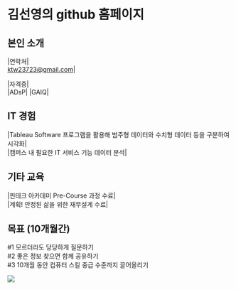 # 김선영의 github 홈페이지
## 본인 소개

|연락처| <br>
ktw23723@gmail.com|

|자격증| <br>
|ADsP|
|GAIQ|

## IT 경험
|Tableau Software 프로그램을 활용해 범주형 데이터와 수치형 데이터 등을 구분하여 시각화|<br>
|캠퍼스 내 필요한 IT 서비스 기능 데이터 분석|

## 기타 교육 
|핀테크 아카데미 Pre-Course 과정 수료|  <br>
|계획! 안정된 삶을 위한 재무설계 수료| <br>

## 목표 (10개월간) 
#1 모르더라도 당당하게 질문하기 <br>
#2 좋은 정보 찾으면 함께 공유하기   <br>
#3 10개월 동안 컴퓨터 스킬 중급 수준까지 끌어올리기 <br>


<img src ="https://search.pstatic.net/common/?src=http%3A%2F%2Fblogfiles.naver.net%2FMjAyMDA3MDZfMTEy%2FMDAxNTk0MDM0MzkwNzcw.ii84LDnQld0GYFqQw3U-wBnvoWhAXGEfzk45U4wau6og.OMfB1DNElZautog9esFk2Z8dtvsLNmaytfrmwzYX-zsg.JPEG.gold2882%2FKakaoTalk_20200706_201647635_01.jpg&type=sc960_832">


